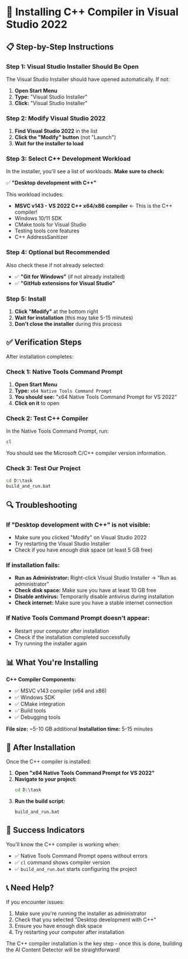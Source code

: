 # 🔧 Installing C++ Compiler in Visual Studio 2022

## 📋 **Step-by-Step Instructions**

### **Step 1: Visual Studio Installer Should Be Open**

The Visual Studio Installer should have opened automatically. If not:
1. **Open Start Menu**
2. **Type:** "Visual Studio Installer"
3. **Click:** "Visual Studio Installer"

### **Step 2: Modify Visual Studio 2022**

1. **Find Visual Studio 2022** in the list
2. **Click the "Modify" button** (not "Launch")
3. **Wait for the installer to load**

### **Step 3: Select C++ Development Workload**

In the installer, you'll see a list of workloads. **Make sure to check:**

✅ **"Desktop development with C++"**

This workload includes:
- **MSVC v143 - VS 2022 C++ x64/x86 compiler** ← This is the C++ compiler!
- Windows 10/11 SDK
- CMake tools for Visual Studio
- Testing tools core features
- C++ AddressSanitizer

### **Step 4: Optional but Recommended**

Also check these if not already selected:
- ✅ **"Git for Windows"** (if not already installed)
- ✅ **"GitHub extensions for Visual Studio"**

### **Step 5: Install**

1. **Click "Modify"** at the bottom right
2. **Wait for installation** (this may take 5-15 minutes)
3. **Don't close the installer** during this process

## ✅ **Verification Steps**

After installation completes:

### **Check 1: Native Tools Command Prompt**
1. **Open Start Menu**
2. **Type:** `x64 Native Tools Command Prompt`
3. **You should see:** "x64 Native Tools Command Prompt for VS 2022"
4. **Click on it** to open

### **Check 2: Test C++ Compiler**
In the Native Tools Command Prompt, run:
```cmd
cl
```
You should see the Microsoft C/C++ compiler version information.

### **Check 3: Test Our Project**
```cmd
cd D:\task
build_and_run.bat
```

## 🔍 **Troubleshooting**

### **If "Desktop development with C++" is not visible:**
- Make sure you clicked "Modify" on Visual Studio 2022
- Try restarting the Visual Studio Installer
- Check if you have enough disk space (at least 5 GB free)

### **If installation fails:**
- **Run as Administrator:** Right-click Visual Studio Installer → "Run as administrator"
- **Check disk space:** Make sure you have at least 10 GB free
- **Disable antivirus:** Temporarily disable antivirus during installation
- **Check internet:** Make sure you have a stable internet connection

### **If Native Tools Command Prompt doesn't appear:**
- Restart your computer after installation
- Check if the installation completed successfully
- Try running the installer again

## 📊 **What You're Installing**

**C++ Compiler Components:**
- ✅ MSVC v143 compiler (x64 and x86)
- ✅ Windows SDK
- ✅ CMake integration
- ✅ Build tools
- ✅ Debugging tools

**File size:** ~5-10 GB additional
**Installation time:** 5-15 minutes

## 🚀 **After Installation**

Once the C++ compiler is installed:

1. **Open "x64 Native Tools Command Prompt for VS 2022"**
2. **Navigate to your project:**
   ```cmd
   cd D:\task
   ```
3. **Run the build script:**
   ```cmd
   build_and_run.bat
   ```

## 🎯 **Success Indicators**

You'll know the C++ compiler is working when:
- ✅ Native Tools Command Prompt opens without errors
- ✅ `cl` command shows compiler version
- ✅ `build_and_run.bat` starts configuring the project

## 📞 **Need Help?**

If you encounter issues:
1. Make sure you're running the installer as administrator
2. Check that you selected "Desktop development with C++"
3. Ensure you have enough disk space
4. Try restarting your computer after installation

The C++ compiler installation is the key step - once this is done, building the AI Content Detector will be straightforward! 